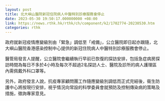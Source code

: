 ```yaml
---
layout: post
title: 北大嶼山醫院新冠住院病人中醫特別診療服務會停止
date: 2023-05-30 19:50:17.000000000 +08:00
link: https://news.rthk.hk/rthk/ch/component/k2/1702774-20230530.htm
categories: rthk
---
```


政府就新冠疫情應變級別由「緊急」調低至「戒備」，公立醫院即日起亦跟隨，北大嶼山醫院香港感染控制中心提供的新冠住院病人中醫特別診療服務會停止。

醫管局發言人提醒，公立醫院會繼續執行早前已恢復的探訪安排，包括急症病房探訪時間為每日不多於4小時及每次不超過2名探訪人士、醫院及診所的病人護理區內需佩戴外科口罩等。

另外，政府發言人說，抗疫專家顧問團工作隨應變級別調低而正式完結後，衞生防護中心將按現行安排，視乎情況向常設的科學委員會就預防及控制傳染病的策略及措施，徵詢專家意見。
